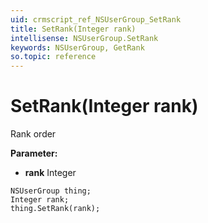 ```yaml
---
uid: crmscript_ref_NSUserGroup_SetRank
title: SetRank(Integer rank)
intellisense: NSUserGroup.SetRank
keywords: NSUserGroup, GetRank
so.topic: reference
---
```


# SetRank(Integer rank)

Rank order 

**Parameter:** 
* **rank** Integer

```crmscript
NSUserGroup thing;
Integer rank;
thing.SetRank(rank);
```

